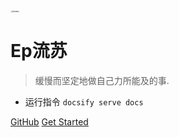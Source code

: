 <!-- _coverpage.md ![logo](https://gitee.com/Ep_tassel/typora-image/raw/master/typora/head2.jpg)-->

<img src="https://gitee.com/Ep_tassel/typora-image/raw/master/typora/head2.jpg" alt="head2" style="zoom:25%; border-radius:50%" />

# Ep流苏

> 缓慢而坚定地做自己力所能及的事.

- 运行指令 `docsify serve docs`


[GitHub](https://github.com/zsy0216/)
[Get Started](#headline "首页")